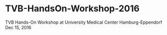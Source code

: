 # TVB-HandsOn-Workshop-2016
TVB Hands-On Workshop at University Medical Center Hamburg-Eppendorf Dec 15, 2016
